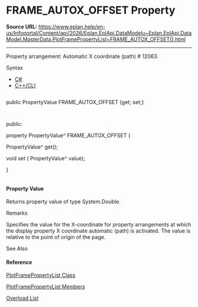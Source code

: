 # FRAME_AUTOX_OFFSET Property

**Source URL:** https://www.eplan.help/en-us/Infoportal/Content/api/2026/Eplan.EplApi.DataModelu~Eplan.EplApi.DataModel.MasterData.PlotFramePropertyList~FRAME_AUTOX_OFFSET().html

---

Property arrangement: Automatic X coordinate (path) # 12063.

Syntax

- [C#](#i-syntax-CS)
- [C++/CLI](#i-syntax-CPP2005)

```
```
public PropertyValue FRAME_AUTOX_OFFSET {get; set;}
```
```

```
```
public:
property PropertyValue^ FRAME_AUTOX_OFFSET {
   PropertyValue^ get();
   void set (    PropertyValue^ value);
}
```
```

#### Property Value

Returns property value of type System.Double.

Remarks

Specifies the value for the X-coordinate for property arrangements at which the display property X coordinate automatic (path) is activated. The value is relative to the point of origin of the page.



See Also

#### Reference

[PlotFramePropertyList Class](Eplan.EplApi.DataModelu~Eplan.EplApi.DataModel.MasterData.PlotFramePropertyList.html)
  
[PlotFramePropertyList Members](Eplan.EplApi.DataModelu~Eplan.EplApi.DataModel.MasterData.PlotFramePropertyList_members.html)
  
[Overload List](Eplan.EplApi.DataModelu~Eplan.EplApi.DataModel.MasterData.PlotFramePropertyList~FRAME_AUTOX_OFFSET.html)